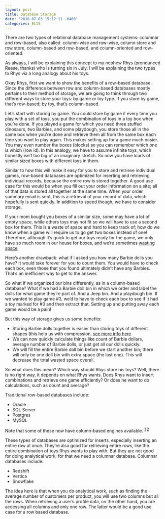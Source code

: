 ```yaml
---
layout: post
title: Database Storage
date: '2018-07-03 15:12:11 -0400'
categories: ELI5
---
```

There are two types of relational database management systems: columnar and row-based, also called: column-wise and row-wise, column store and row store, column-based and row-based, and column-oriented and row-oriented. 

As always, I will be explaining this concept to my nephew Rhys (pronounced Reese, thanks) who is turning six in July.  I will be explaining the two types to Rhys via a long analogy about his toys. 

Okay Rhys, first we want to show the benefits of a row-based database. Since the difference between row and column-based databases mostly pertains to their method of storage, we are going to think through two different ways to store your toys: by game or toy type. If you store by game, that’s row-based; by toy, that’s column-based. 

Let’s start with storing by game. You could store by game if every time you play with a set of toys, you put the combination of toys in a toy box when you’re done. If you played a game for which you need three stuffed dinosaurs, two Barbies, and some playdough, you store those all in the same box when you're done and retrieve them all from the same box each time you want to play again. This makes setting up for a game much easier. You may even number the boxes (blocks) so you can remember which one is which (row id). In this analogy, we have to assume infinite toys, which honestly isn’t too big of an imaginary stretch. So now you have loads of similar sized boxes with different toys in them. 

Similar to how this will make it easy for you to store and retrieve individual games, row-based databases are optimized for inserting and retrieving individual records, because the entire row is stored together. A good use case for this would be when you fill out your order information on a site; all of that data is stored all together at the same time. When your order summary email is sent, this is a retrieval of your record of data, which hopefully is sent quickly. In addition to speed though, we have to consider storage.

If your mom bought you boxes of a similar size, some may have a lot of empty space, while others toys may not fit so we will have to use a second box for them. This is a waste of space and hard to keep track of; how do we know when a game will require us to go get two boxes instead of one! Therefore, although it’s quick to get our toys ready for the game, we only have so much room in our house for boxes, and we’re sometimes [wasting space](https://docs.aws.amazon.com/redshift/latest/dg/c_columnar_storage_disk_mem_mgmnt.html)

Here’s another drawback: what if I asked you how many Barbie dolls you have? It would take forever for you to count them. You would have to check each box, even those that you found ultimately didn’t have any Barbies. That’s an inefficient way to get to the answer.

So what if we organized our bins differently, as in a column-based database? What if we had a Barbie doll bin in which we order and label the dolls for what game they’re part of. And a Jeep bin. And a playdough bin.  If we wanted to play game #3, we’d to have to check each box to see if it had a toy marked for #3 and then extract that. Setting up and putting away each game would be a pain!

But this way of storage gives us some benefits:
* Storing Barbie dolls together is easier than storing toys of different shapes (this help us with compression, 
[see more info here](https://docs.aws.amazon.com/redshift/latest/dg/c_Compression_encodings.html)
* We can now quickly calculate things like count of Barbie dollars, average number of Barbie dolls, or just get all our dolls quickly.
* We will fill the entire Barbie doll bin before we start another bin; there will only be one doll bin with extra space (the last one). This will decrease the total wasted space overall.

So what does this mean? Which way should Rhys store his toys? Well, there is no right way, it depends on what Rhys wants. Does Rhys want to insert combinations and retrieve one game efficiently? Or does he want to do calculations, such as count and average?

Traditional row-based databases include: 
* Oracle
* SQL Server
* Postgres
* MySQL

Note that some of these now have column-based engines available. <sup>[1](http://www.dba-oracle.com/t_row_column_oriented_data_storage_tde.html) [2](https://wiki.postgresql.org/wiki/ColumnOrientedSTorage)</sup>

These types of databases are optimized for inserts, especially inserting an entire row at once. They’re also good for retrieving entire rows, like the entire combination of toys Rhys wants to play with. But they are not good for doing analytical work; for that we need a columnar database. Columnar databases include:
* Redshift
* Vertica
* Snowflake

The idea here is that when you do analytical work, such as finding the average number of customers per product, you will use two columns but all the rows. When retrieving a user’s profile data, on the other hand, you are accessing all columns and only one row. The latter would be a good use case for a row based database. 
